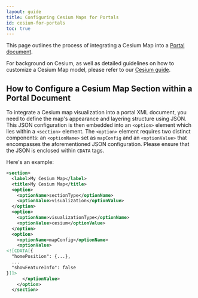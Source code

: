 ```yaml
---
layout: guide
title: Configuring Cesium Maps for Portals
id: cesium-for-portals
toc: true
---
```


This page outlines the process of integrating a Cesium Map into a [Portal document](https://github.com/DataONEorg/collections-portals-schemas/blob/master/schemas/portals.xsd).

For background on Cesium, as well as detailed guidelines on how to customize a Cesium Map model, please refer to our [Cesium guide](cesium).

## How to Configure a Cesium Map Section within a Portal Document

To integrate a Cesium map visualization into a portal XML document, you need to define the map's appearance and layering structure using JSON. This JSON configuration is then embedded into an `<option>` element which lies within a `<section>` element. The `<option>` element requires two distinct components: an `<optionName>` set as `mapConfig` and an `<optionValue>` that encompasses the aforementioned JSON configuration. Please ensure that the JSON is enclosed within `CDATA` tags.

Here's an example:

```xml
<section>
  <label>My Cesium Map</label>
  <title>My Cesium Map</title>
  <option>
    <optionName>sectionType</optionName>
    <optionValue>visualization</optionValue>
  </option>
  <option>
    <optionName>visualizationType</optionName>
    <optionValue>cesium</optionValue>
  </option>
  <option>
    <optionName>mapConfig</optionName>
    <optionValue>
<![CDATA[{
  "homePosition": {...},
  ...
  "showFeatureInfo": false
}]]>
      </optionValue>
    </option>
  </section>
```

